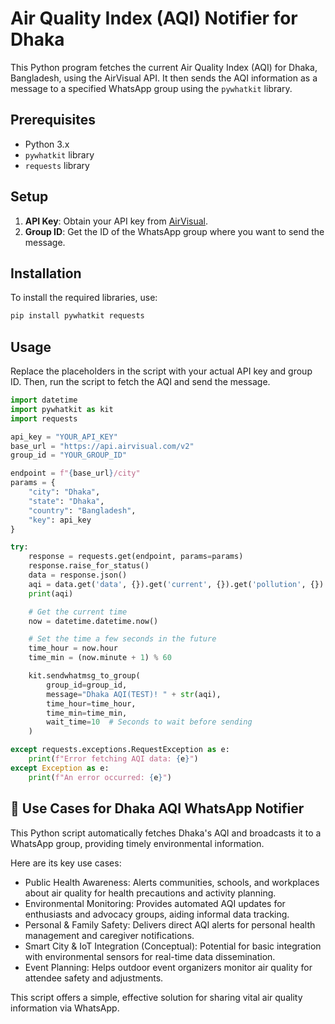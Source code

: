 # Air Quality Index (AQI) Notifier for Dhaka

This Python program fetches the current Air Quality Index (AQI) for Dhaka, Bangladesh, using the AirVisual API. It then sends the AQI information as a message to a specified WhatsApp group using the `pywhatkit` library.

## Prerequisites

- Python 3.x
- `pywhatkit` library
- `requests` library

## Setup

1. **API Key**: Obtain your API key from [AirVisual](https://www.iqair.com/).
2. **Group ID**: Get the ID of the WhatsApp group where you want to send the message.

## Installation

To install the required libraries, use:

```bash
pip install pywhatkit requests
```

## Usage

Replace the placeholders in the script with your actual API key and group ID. Then, run the script to fetch the AQI and send the message.

```python
import datetime
import pywhatkit as kit
import requests

api_key = "YOUR_API_KEY"
base_url = "https://api.airvisual.com/v2"
group_id = "YOUR_GROUP_ID"

endpoint = f"{base_url}/city"
params = {
    "city": "Dhaka",
    "state": "Dhaka",
    "country": "Bangladesh",
    "key": api_key
}

try:
    response = requests.get(endpoint, params=params)
    response.raise_for_status()
    data = response.json()
    aqi = data.get('data', {}).get('current', {}).get('pollution', {}).get('aqius')
    print(aqi)

    # Get the current time
    now = datetime.datetime.now()

    # Set the time a few seconds in the future
    time_hour = now.hour
    time_min = (now.minute + 1) % 60

    kit.sendwhatmsg_to_group(
        group_id=group_id,
        message="Dhaka AQI(TEST)! " + str(aqi),
        time_hour=time_hour,
        time_min=time_min,
        wait_time=10  # Seconds to wait before sending
    )

except requests.exceptions.RequestException as e:
    print(f"Error fetching AQI data: {e}")
except Exception as e:
    print(f"An error occurred: {e}")
```

## 🚀 Use Cases for Dhaka AQI WhatsApp Notifier
This Python script automatically fetches Dhaka's AQI and broadcasts it to a WhatsApp group, providing timely environmental information.

Here are its key use cases:

* Public Health Awareness: Alerts communities, schools, and workplaces about air quality for health precautions and activity planning.
* Environmental Monitoring: Provides automated AQI updates for enthusiasts and advocacy groups, aiding informal data tracking.
* Personal & Family Safety: Delivers direct AQI alerts for personal health management and caregiver notifications.
* Smart City & IoT Integration (Conceptual): Potential for basic integration with environmental sensors for real-time data dissemination.
* Event Planning: Helps outdoor event organizers monitor air quality for attendee safety and adjustments.

This script offers a simple, effective solution for sharing vital air quality information via WhatsApp.
